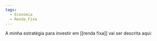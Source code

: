 ```yaml
---
tags:
  - Economia
  - Renda_Fixa
---
```

A minha estratégia para investir em [[renda fixa]] vai ser descrita aqui:

